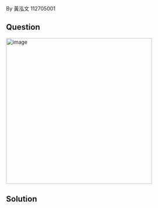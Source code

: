 By 黃泓文 112705001

## Question

<img width="400" alt="image" src="https://github.com/user-attachments/assets/bc46cd4a-385a-43e9-8c52-883022b4ed3a" />

## Solution
